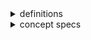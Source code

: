 <details>
<summary>definitions</summary>

## bot
A computer program that has an identity (character)
and acts for the user and by the user
in relationship with the agency (in the middle).

Agency requests initiated by the end user
are passed to the bot for servicing.

## multibot
Multiple bots running on the same machine
compose a multibot.

These bots serve the same purpose (domain),
share codebase and often run
in a single (asynchroneous) process.

Requests are distributed and
applied to the separate data stores.

Rarely, data is common, for the only purpose of avoiding
agency limits (content rules).

## masterbot
Masterbot acts as a bot supervisor,
...
it manages other bots which run as separate processes (or threads),
may or may not share codebase or data.

</details>
<details>
<summary>concept specs</summary>

## command
```

     command = <path><func?><args?> | <func><args?>

        path = /<name><path?>
        func = !<name>
        args = <whitespace><string>

        name = string:[a-z0-9_]

```
## markup
```
      markup = [<row>,..] | <stateMarkup>
         row = [<cell>,..]
        cell = <command> | <child>

       child = <name> of child item

 stateMarkup = [<state>:<markup>,..]
       state = <name> of current state of the item

```

[//]: # (fold start{{{)

content

[//]: # (}}})

